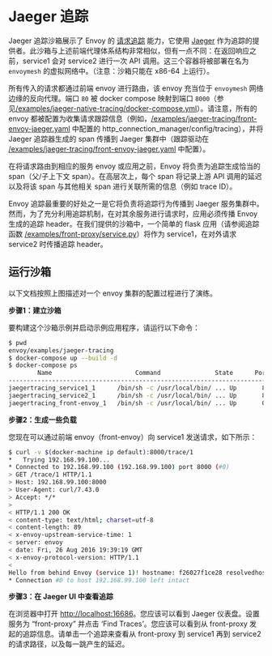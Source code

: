 # Jaeger 追踪


Jaeger 追踪沙箱展示了 Envoy 的 [请求追踪](../../intro/arch_overview/tracing.md#arch-overview-tracing) 能力，它使用 [Jaeger](http://jaegertracing.io/) 作为追踪的提供者。此沙箱与上述前端代理体系结构非常相似，但有一点不同：在返回响应之前，service1 会对 service2 进行一次 API 调用。这三个容器将被部署在名为 `envoymesh` 的虚拟网络中。（注意：沙箱只能在 x86-64 上运行）。


所有传入的请求都通过前端 envoy 进行路由，该 envoy 充当位于 `envoymesh` 网络边缘的反向代理。端口 `80` 被 docker compose 映射到端口 `8000`（参见[/examples/jaeger-native-tracing/docker-compose.yml](https://github.com/envoyproxy/envoy/blob/master//examples/jaeger-tracing/docker-compose.yml)）。请注意，所有的 envoy 都被配置为收集请求跟踪信息（例如，[/examples/jaeger-tracing/front-envoy-jaeger.yaml](https://github.com/envoyproxy/envoy/blob/master//examples/jaeger-tracing/front-envoy-jaeger.yaml) 中配置的 http_connection_manager/config/tracing），并将 Jaeger 追踪器生成的 span 传播到 Jaeger 集群中（跟踪驱动在 [/examples/jaeger-tracing/front-envoy-jaeger.yaml](https://github.com/envoyproxy/envoy/blob/master//examples/jaeger-tracing/front-envoy-jaeger.yaml) 中配置）。


在将请求路由到相应的服务 envoy 或应用之前，Envoy 将负责为追踪生成恰当的 span（父/子上下文 span）。在高层次上，每个 span 将记录上游 API 调用的延迟以及将该 span 与其他相关 span 进行关联所需的信息（例如 trace ID）。


Envoy 追踪最重要的好处之一是它将负责将追踪行为传播到 Jaeger 服务集群中。然而，为了充分利用追踪机制，在对其余服务进行请求时，应用必须传播 Envoy 生成的追踪 header。在我们提供的沙箱中，一个简单的 flask 应用（请参阅追踪函数 [/examples/front-proxy/service.py](https://github.com/envoyproxy/envoy/blob/master//examples/front-proxy/service.py)）将作为 service1，在对外请求 service2 时传播追踪 header。


## 运行沙箱


以下文档按照上图描述对一个 envoy 集群的配置过程进行了演练。

**步骤1：建立沙箱**

要构建这个沙箱示例并启动示例应用程序，请运行以下命令：

```bash
$ pwd
envoy/examples/jaeger-tracing
$ docker-compose up --build -d
$ docker-compose ps
        Name                       Command               State      Ports
-------------------------------------------------------------------------------------------------------------
jaegertracing_service1_1      /bin/sh -c /usr/local/bin/ ... Up       80/tcp
jaegertracing_service2_1      /bin/sh -c /usr/local/bin/ ... Up       80/tcp
jaegertracing_front-envoy_1   /bin/sh -c /usr/local/bin/ ... Up       0.0.0.0:8000->80/tcp, 0.0.0.0:8001->8001/tcp
```


**步骤2：生成一些负载**

您现在可以通过前端 envoy（front-envoy）向 service1 发送请求，如下所示：

```bash
$ curl -v $(docker-machine ip default):8000/trace/1
*   Trying 192.168.99.100...
* Connected to 192.168.99.100 (192.168.99.100) port 8000 (#0)
> GET /trace/1 HTTP/1.1
> Host: 192.168.99.100:8000
> User-Agent: curl/7.43.0
> Accept: */*
>
< HTTP/1.1 200 OK
< content-type: text/html; charset=utf-8
< content-length: 89
< x-envoy-upstream-service-time: 1
< server: envoy
< date: Fri, 26 Aug 2016 19:39:19 GMT
< x-envoy-protocol-version: HTTP/1.1
<
Hello from behind Envoy (service 1)! hostname: f26027f1ce28 resolvedhostname: 172.19.0.6
* Connection #0 to host 192.168.99.100 left intact
```


**步骤3：在 Jaeger UI 中查看追踪**

在浏览器中打开 <http://localhost:16686>。您应该可以看到 Jaeger 仪表盘。设置服务为 “front-proxy” 并点击 ‘Find Traces’。您应该可以看到从 front-proxy 发起的追踪信息。请单击一个追踪来查看从 front-proxy 到 service1 再到 service2 的请求路径，以及每一跳产生的延迟。